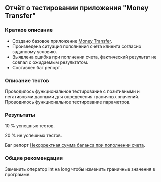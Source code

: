 ## Отчёт о тестировании приложения "Money Transfer"

### Краткое описание

* Создано базовое приложение [Money Transfer](https://github.com/IgorEgor1964/Java-Home-Work-1.2.1/blob/master/Main.java).
* Произведена ситуация пополнения счета клиента согласно заданному условию.
* Выявлена ошибка при поплнении счета, фактический результат не совпал с ожидаемым результатом.
* Составлен баг репорт []().

### Описание тестов

Проводилось функциональное тестирование с позитивными и негативными данными для определения граничных значений.
Проводилось функциональное тестирование параметров.

### Результаты

10 % успешных тестов.

20 % не успешных тестов.

Баг репорт [Некорректная сумма баланса при пополнении счета](https://github.com/IgorEgor1964/Java-Home-Work-1.2.1/issues/1).

### Общие рекомендации

Заменить оператор int на long чтобы изменить граничные значения в программе.
